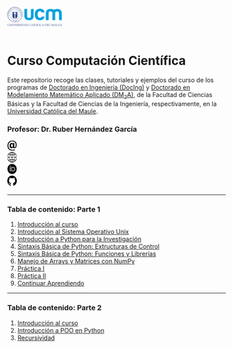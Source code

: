 <img align="left" src="img/logo-ucm.png" width="25%"> <br><br><br><br>

# Curso Computación Científica

Este repositorio recoge las clases, tutoriales y ejemplos del curso de los programas de [Doctorado en Ingeniería (DocIng)](http://www.docing.ucm.cl/index.html) y 
[Doctorado en Modelamiento Matemático Aplicado (DM<sub>2</sub>A)](http://vrip.ucm.cl/doctorado-en-modelamiento-matematico-aplicado/), de la Facultad de Ciencias Básicas y la Facultad de Ciencias de la Ingeniería, respectivamente,
en la [Universidad Católica del Maule](www.ucm.cl).

### Profesor: Dr. Ruber Hernández García

<div style="overflow: hidden; display: inline-block;">
    <div style="display: inline-block; max-width: 20%; max-height: 20%;">
      <a href="mailto:rhernandez@ucm.cl">
        <img src="img/email.webp" alt="email" height="24px" width="24px">
      </a>
        <a href="www.ruberhg.com">
        <img src="img/website-icon.jpeg" alt="website" height="24px" width="24px">
      </a>
        <a href="https://orcid.org/0000-0002-9311-1193">
        <img src="img/orcid.png" alt="orcid" height="24px" width="24px">
      </a>
        <a href="https://github.com/ruberhg" rel="nofollow noreferrer">
        <img src="img/github.png" alt="github" height="24px" width="24px">
      </a>
    </div>
</div>

----

### Tabla de contenido: Parte 1

1. [Introducción al curso](CC1.00_Intro.ipynb)
2. [Introducción al Sistema Operativo Unix](CC1.01_Intro_Unix.ipynb)
3. [Introducción a Python para la Investigación](CC1.02_Intro_Python.ipynb)
4. [Sintaxis Básica de Python: Extructuras de Control](CC1.03_Sintaxis_basica-II-Estructuras-control.ipynb)
5. [Sintaxis Básica de Python: Funciones y Librerías](CC1.04_Sintaxis_basica-III-Funciones-Librerias.ipynb)
6. [Manejo de Arrays y Matrices con NumPy](CC1.05_Arreglo-Matrices_NumPy.ipynb)
7. [Práctica I](CC1.06_Sesion_Practica-I.ipynb)
8. [Práctica II](CC1.07_Sesion_Practica-II.ipynb)
9. [Continuar Aprendiendo](CC1.08_Continuar_aprendiendo.ipynb)

----

### Tabla de contenido: Parte 2

1. [Introducción al curso](CC2.00_Intro.ipynb)
2. [Introducción a POO en Python](CC2.01_Intro-POO.ipynb)
3. [Recursividad](CC2.02_Recursividad.ipynb)
